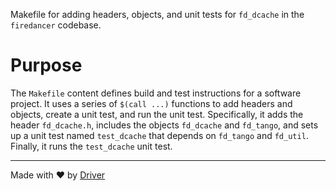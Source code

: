 <!--------------------------------------------------------------------------------->
<!-- IMPORTANT: This file is auto-generated by Driver (https://driver.ai). -------->
<!-- Manual edits may be overwritten on future commits. --------------------------->
<!--------------------------------------------------------------------------------->

Makefile for adding headers, objects, and unit tests for `fd_dcache` in the `firedancer` codebase.

# Purpose
The `Makefile` content defines build and test instructions for a software project. It uses a series of `$(call ...)` functions to add headers and objects, create a unit test, and run the unit test. Specifically, it adds the header `fd_dcache.h`, includes the objects `fd_dcache` and `fd_tango`, and sets up a unit test named `test_dcache` that depends on `fd_tango` and `fd_util`. Finally, it runs the `test_dcache` unit test.

---
Made with ❤️ by [Driver](https://www.driver.ai/)